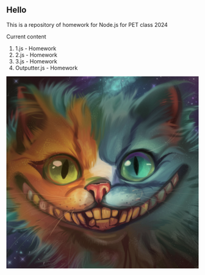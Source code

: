 ## Hello


This is a repository of homework for Node.js for PET class 2024

Current content

1. 1.js - Homework
2. 2.js - Homework
3. 3.js - Homework
4. Outputter.js - Homework
   

![cat_image](./Ok2.png)
